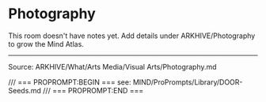 # Photography

This room doesn't have notes yet. Add details under ARKHIVE/Photography to grow the Mind Atlas.

---
Source: ARKHIVE/What/Arts Media/Visual Arts/Photography.md

/// === PROPROMPT:BEGIN ===
see: MIND/ProPrompts/Library/DOOR-Seeds.md
/// === PROPROMPT:END ===
